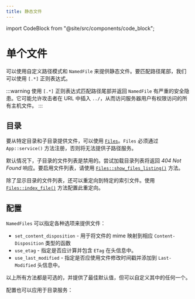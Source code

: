 ```yaml
---
title: 静态文件
---
```


import CodeBlock from "@site/src/components/code_block";

# 单个文件

可以使用自定义路径模式和 `NamedFile` 来提供静态文件。要匹配路径尾部，我们可以使用 `[.*]` 正则表达式。

<CodeBlock example="static-files" file="main.rs" section="individual-file" />

:::warning
使用 `[.*]` 正则表达式匹配路径尾部并返回 `NamedFile` 有严重的安全隐患。它可能允许攻击者在 URL 中插入 `../`，从而访问服务器用户有权限访问的所有主机文件。
:::

## 目录

要从特定目录和子目录提供文件，可以使用 [`Files`][files]。`Files` 必须通过 `App::service()` 方法注册，否则将无法提供子路径服务。

<CodeBlock example="static-files" file="directory.rs" section="directory" />

默认情况下，子目录的文件列表是禁用的。尝试加载目录列表将返回 _404 Not Found_ 响应。要启用文件列表，请使用 [`Files::show_files_listing()`][showfileslisting] 方法。

除了显示目录的文件列表，还可以重定向到特定的索引文件。使用 [`Files::index_file()`][indexfile] 方法配置此重定向。

## 配置

`NamedFiles` 可以指定各种选项来提供文件：

- `set_content_disposition` - 用于将文件的 mime 映射到相应 `Content-Disposition` 类型的函数
- `use_etag` - 指定是否应计算并包含 `ETag` 在头信息中。
- `use_last_modified` - 指定是否应使用文件修改时间戳并添加到 `Last-Modified` 头信息中。

以上所有方法都是可选的，并提供了最佳默认值，但可以自定义其中的任何一个。

<CodeBlock example="static-files" file="configuration.rs" section="config-one" />

配置也可以应用于目录服务：

<CodeBlock example="static-files" file="configuration_two.rs" section="config-two" />

[files]: https://docs.rs/actix-files/0.6/actix_files/struct.Files.html#
[showfileslisting]: https://docs.rs/actix-files/0.6/actix_files/struct.Files.html#method.show_files_listing
[indexfile]: https://docs.rs/actix-files/0.6/actix_files/struct.Files.html#method.index_file
